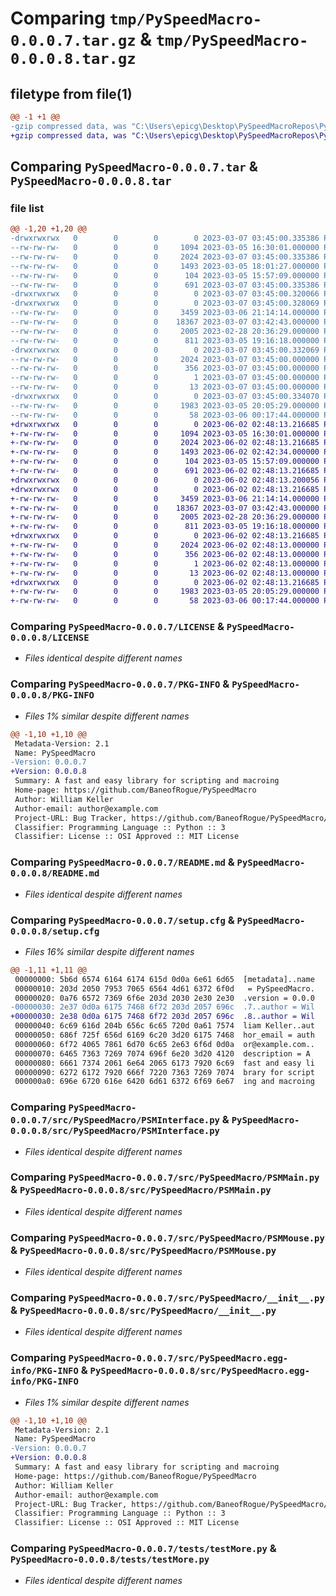 # Comparing `tmp/PySpeedMacro-0.0.0.7.tar.gz` & `tmp/PySpeedMacro-0.0.0.8.tar.gz`

## filetype from file(1)

```diff
@@ -1 +1 @@
-gzip compressed data, was "C:\Users\epicg\Desktop\PySpeedMacroRepos\PySpeedMacroPRERELEASE\dist\.tmp-a52xrymq\PySpeedMacro-0.0.0.7.tar", last modified: Tue Mar  7 03:45:00 2023, max compression
+gzip compressed data, was "C:\Users\epicg\Desktop\PySpeedMacroRepos\PySpeedMacroPRERELEASE\dist\.tmp-qim5irgv\PySpeedMacro-0.0.0.8.tar", last modified: Fri Jun  2 02:48:13 2023, max compression
```

## Comparing `PySpeedMacro-0.0.0.7.tar` & `PySpeedMacro-0.0.0.8.tar`

### file list

```diff
@@ -1,20 +1,20 @@
-drwxrwxrwx   0        0        0        0 2023-03-07 03:45:00.335386 PySpeedMacro-0.0.0.7/
--rw-rw-rw-   0        0        0     1094 2023-03-05 16:30:01.000000 PySpeedMacro-0.0.0.7/LICENSE
--rw-rw-rw-   0        0        0     2024 2023-03-07 03:45:00.335386 PySpeedMacro-0.0.0.7/PKG-INFO
--rw-rw-rw-   0        0        0     1493 2023-03-05 18:01:27.000000 PySpeedMacro-0.0.0.7/README.md
--rw-rw-rw-   0        0        0      104 2023-03-05 15:57:09.000000 PySpeedMacro-0.0.0.7/pyproject.toml
--rw-rw-rw-   0        0        0      691 2023-03-07 03:45:00.335386 PySpeedMacro-0.0.0.7/setup.cfg
-drwxrwxrwx   0        0        0        0 2023-03-07 03:45:00.320066 PySpeedMacro-0.0.0.7/src/
-drwxrwxrwx   0        0        0        0 2023-03-07 03:45:00.328069 PySpeedMacro-0.0.0.7/src/PySpeedMacro/
--rw-rw-rw-   0        0        0     3459 2023-03-06 21:14:14.000000 PySpeedMacro-0.0.0.7/src/PySpeedMacro/PSMInterface.py
--rw-rw-rw-   0        0        0    18367 2023-03-07 03:42:43.000000 PySpeedMacro-0.0.0.7/src/PySpeedMacro/PSMMain.py
--rw-rw-rw-   0        0        0     2005 2023-02-28 20:36:29.000000 PySpeedMacro-0.0.0.7/src/PySpeedMacro/PSMMouse.py
--rw-rw-rw-   0        0        0      811 2023-03-05 19:16:18.000000 PySpeedMacro-0.0.0.7/src/PySpeedMacro/__init__.py
-drwxrwxrwx   0        0        0        0 2023-03-07 03:45:00.332069 PySpeedMacro-0.0.0.7/src/PySpeedMacro.egg-info/
--rw-rw-rw-   0        0        0     2024 2023-03-07 03:45:00.000000 PySpeedMacro-0.0.0.7/src/PySpeedMacro.egg-info/PKG-INFO
--rw-rw-rw-   0        0        0      356 2023-03-07 03:45:00.000000 PySpeedMacro-0.0.0.7/src/PySpeedMacro.egg-info/SOURCES.txt
--rw-rw-rw-   0        0        0        1 2023-03-07 03:45:00.000000 PySpeedMacro-0.0.0.7/src/PySpeedMacro.egg-info/dependency_links.txt
--rw-rw-rw-   0        0        0       13 2023-03-07 03:45:00.000000 PySpeedMacro-0.0.0.7/src/PySpeedMacro.egg-info/top_level.txt
-drwxrwxrwx   0        0        0        0 2023-03-07 03:45:00.334070 PySpeedMacro-0.0.0.7/tests/
--rw-rw-rw-   0        0        0     1983 2023-03-05 20:05:29.000000 PySpeedMacro-0.0.0.7/tests/testMore.py
--rw-rw-rw-   0        0        0       58 2023-03-06 00:17:44.000000 PySpeedMacro-0.0.0.7/tests/testing.py
+drwxrwxrwx   0        0        0        0 2023-06-02 02:48:13.216685 PySpeedMacro-0.0.0.8/
+-rw-rw-rw-   0        0        0     1094 2023-03-05 16:30:01.000000 PySpeedMacro-0.0.0.8/LICENSE
+-rw-rw-rw-   0        0        0     2024 2023-06-02 02:48:13.216685 PySpeedMacro-0.0.0.8/PKG-INFO
+-rw-rw-rw-   0        0        0     1493 2023-06-02 02:42:34.000000 PySpeedMacro-0.0.0.8/README.md
+-rw-rw-rw-   0        0        0      104 2023-03-05 15:57:09.000000 PySpeedMacro-0.0.0.8/pyproject.toml
+-rw-rw-rw-   0        0        0      691 2023-06-02 02:48:13.216685 PySpeedMacro-0.0.0.8/setup.cfg
+drwxrwxrwx   0        0        0        0 2023-06-02 02:48:13.200056 PySpeedMacro-0.0.0.8/src/
+drwxrwxrwx   0        0        0        0 2023-06-02 02:48:13.216685 PySpeedMacro-0.0.0.8/src/PySpeedMacro/
+-rw-rw-rw-   0        0        0     3459 2023-03-06 21:14:14.000000 PySpeedMacro-0.0.0.8/src/PySpeedMacro/PSMInterface.py
+-rw-rw-rw-   0        0        0    18367 2023-03-07 03:42:43.000000 PySpeedMacro-0.0.0.8/src/PySpeedMacro/PSMMain.py
+-rw-rw-rw-   0        0        0     2005 2023-02-28 20:36:29.000000 PySpeedMacro-0.0.0.8/src/PySpeedMacro/PSMMouse.py
+-rw-rw-rw-   0        0        0      811 2023-03-05 19:16:18.000000 PySpeedMacro-0.0.0.8/src/PySpeedMacro/__init__.py
+drwxrwxrwx   0        0        0        0 2023-06-02 02:48:13.216685 PySpeedMacro-0.0.0.8/src/PySpeedMacro.egg-info/
+-rw-rw-rw-   0        0        0     2024 2023-06-02 02:48:13.000000 PySpeedMacro-0.0.0.8/src/PySpeedMacro.egg-info/PKG-INFO
+-rw-rw-rw-   0        0        0      356 2023-06-02 02:48:13.000000 PySpeedMacro-0.0.0.8/src/PySpeedMacro.egg-info/SOURCES.txt
+-rw-rw-rw-   0        0        0        1 2023-06-02 02:48:13.000000 PySpeedMacro-0.0.0.8/src/PySpeedMacro.egg-info/dependency_links.txt
+-rw-rw-rw-   0        0        0       13 2023-06-02 02:48:13.000000 PySpeedMacro-0.0.0.8/src/PySpeedMacro.egg-info/top_level.txt
+drwxrwxrwx   0        0        0        0 2023-06-02 02:48:13.216685 PySpeedMacro-0.0.0.8/tests/
+-rw-rw-rw-   0        0        0     1983 2023-03-05 20:05:29.000000 PySpeedMacro-0.0.0.8/tests/testMore.py
+-rw-rw-rw-   0        0        0       58 2023-03-06 00:17:44.000000 PySpeedMacro-0.0.0.8/tests/testing.py
```

### Comparing `PySpeedMacro-0.0.0.7/LICENSE` & `PySpeedMacro-0.0.0.8/LICENSE`

 * *Files identical despite different names*

### Comparing `PySpeedMacro-0.0.0.7/PKG-INFO` & `PySpeedMacro-0.0.0.8/PKG-INFO`

 * *Files 1% similar despite different names*

```diff
@@ -1,10 +1,10 @@
 Metadata-Version: 2.1
 Name: PySpeedMacro
-Version: 0.0.0.7
+Version: 0.0.0.8
 Summary: A fast and easy library for scripting and macroing
 Home-page: https://github.com/BaneofRogue/PySpeedMacro
 Author: William Keller
 Author-email: author@example.com
 Project-URL: Bug Tracker, https://github.com/BaneofRogue/PySpeedMacro/issues
 Classifier: Programming Language :: Python :: 3
 Classifier: License :: OSI Approved :: MIT License
```

### Comparing `PySpeedMacro-0.0.0.7/README.md` & `PySpeedMacro-0.0.0.8/README.md`

 * *Files identical despite different names*

### Comparing `PySpeedMacro-0.0.0.7/setup.cfg` & `PySpeedMacro-0.0.0.8/setup.cfg`

 * *Files 16% similar despite different names*

```diff
@@ -1,11 +1,11 @@
 00000000: 5b6d 6574 6164 6174 615d 0d0a 6e61 6d65  [metadata]..name
 00000010: 203d 2050 7953 7065 6564 4d61 6372 6f0d   = PySpeedMacro.
 00000020: 0a76 6572 7369 6f6e 203d 2030 2e30 2e30  .version = 0.0.0
-00000030: 2e37 0d0a 6175 7468 6f72 203d 2057 696c  .7..author = Wil
+00000030: 2e38 0d0a 6175 7468 6f72 203d 2057 696c  .8..author = Wil
 00000040: 6c69 616d 204b 656c 6c65 720d 0a61 7574  liam Keller..aut
 00000050: 686f 725f 656d 6169 6c20 3d20 6175 7468  hor_email = auth
 00000060: 6f72 4065 7861 6d70 6c65 2e63 6f6d 0d0a  or@example.com..
 00000070: 6465 7363 7269 7074 696f 6e20 3d20 4120  description = A 
 00000080: 6661 7374 2061 6e64 2065 6173 7920 6c69  fast and easy li
 00000090: 6272 6172 7920 666f 7220 7363 7269 7074  brary for script
 000000a0: 696e 6720 616e 6420 6d61 6372 6f69 6e67  ing and macroing
```

### Comparing `PySpeedMacro-0.0.0.7/src/PySpeedMacro/PSMInterface.py` & `PySpeedMacro-0.0.0.8/src/PySpeedMacro/PSMInterface.py`

 * *Files identical despite different names*

### Comparing `PySpeedMacro-0.0.0.7/src/PySpeedMacro/PSMMain.py` & `PySpeedMacro-0.0.0.8/src/PySpeedMacro/PSMMain.py`

 * *Files identical despite different names*

### Comparing `PySpeedMacro-0.0.0.7/src/PySpeedMacro/PSMMouse.py` & `PySpeedMacro-0.0.0.8/src/PySpeedMacro/PSMMouse.py`

 * *Files identical despite different names*

### Comparing `PySpeedMacro-0.0.0.7/src/PySpeedMacro/__init__.py` & `PySpeedMacro-0.0.0.8/src/PySpeedMacro/__init__.py`

 * *Files identical despite different names*

### Comparing `PySpeedMacro-0.0.0.7/src/PySpeedMacro.egg-info/PKG-INFO` & `PySpeedMacro-0.0.0.8/src/PySpeedMacro.egg-info/PKG-INFO`

 * *Files 1% similar despite different names*

```diff
@@ -1,10 +1,10 @@
 Metadata-Version: 2.1
 Name: PySpeedMacro
-Version: 0.0.0.7
+Version: 0.0.0.8
 Summary: A fast and easy library for scripting and macroing
 Home-page: https://github.com/BaneofRogue/PySpeedMacro
 Author: William Keller
 Author-email: author@example.com
 Project-URL: Bug Tracker, https://github.com/BaneofRogue/PySpeedMacro/issues
 Classifier: Programming Language :: Python :: 3
 Classifier: License :: OSI Approved :: MIT License
```

### Comparing `PySpeedMacro-0.0.0.7/tests/testMore.py` & `PySpeedMacro-0.0.0.8/tests/testMore.py`

 * *Files identical despite different names*

